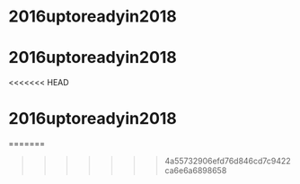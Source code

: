 # 2016uptoreadyin2018
# 2016uptoreadyin2018
<<<<<<< HEAD
# 2016uptoreadyin2018
=======
>>>>>>> 4a55732906efd76d846cd7c9422ca6e6a6898658
